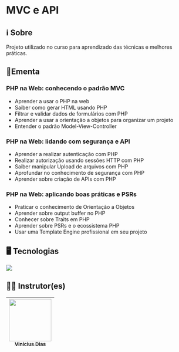 # MVC e API

## ℹ️ Sobre

<p>Projeto utilizado no curso para aprendizado das técnicas e melhores práticas.</p>

## 📘Ementa

### PHP na Web: conhecendo o padrão MVC

- Aprender a usar o PHP na web
- Saiber como gerar HTML usando PHP
- Filtrar e validar dados de formulários com PHP
- Aprender a usar a orientação a objetos para organizar um projeto
- Entender o padrão Model-View-Controller

### PHP na Web: lidando com segurança e API

- Aprender a realizar autenticação com PHP
- Realizar autorização usando sessões HTTP com PHP
- Saiber manipular Upload de arquivos com PHP
- Aprofundar no conhecimento de segurança com PHP
- Aprender sobre criação de APIs com PHP

### PHP na Web: aplicando boas práticas e PSRs

- Praticar o conhecimento de Orientação a Objetos
- Aprender sobre output buffer no PHP
- Conhecer sobre Traits em PHP
- Aprender sobre PSRs e o ecossistema PHP
- Usar uma Template Engine profissional em seu projeto

## 🖥️ Tecnologias

<div>
  <img src="https://img.shields.io/badge/php-%23777BB4.svg?&logo=php&logoColor=white">
</div>

## 🧑‍🏫 Instrutor(es)

| [<img loading="lazy" src="https://avatars.githubusercontent.com/u/6991415?v=4" width=115><br><sub>Vinicius Dias</sub>](https://github.com/cviniciussdias) |
| :-------------------------------------------------------------------------------------------------------------------------------------------------------: |
